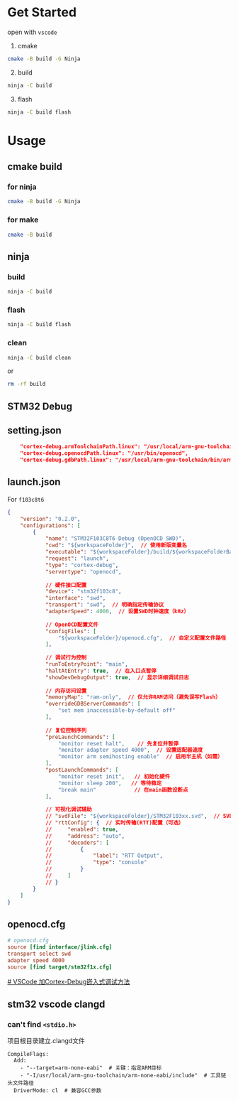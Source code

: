 # Get Started
open with `vscode`
1. cmake
```bash
cmake -B build -G Ninja
```
2. build
```bash
ninja -C build
```
3. flash
```bash
ninja -C build flash
```

# Usage
## cmake build 
### for ninja
```bash
cmake -B build -G Ninja
```
### for make
```bash
cmake -B build
```

## ninja
### build
```bash
ninja -C build
```

### flash
```bash
ninja -C build flash
```

### clean
```bash
ninja -C build clean
```

or

```bash
rm -rf build
```

## STM32 Debug
## setting.json
```json
    "cortex-debug.armToolchainPath.linux": "/usr/local/arm-gnu-toolchain",
    "cortex-debug.openocdPath.linux": "/usr/bin/openocd",
    "cortex-debug.gdbPath.linux": "/usr/local/arm-gnu-toolchain/bin/arm-none-eabi-gdb",
```
## launch.json
For `f103c8t6`
```json
{
    "version": "0.2.0",
    "configurations": [
        {
            "name": "STM32F103C8T6 Debug (OpenOCD SWD)",
            "cwd": "${workspaceFolder}",  // 使用新版变量名
            "executable": "${workspaceFolder}/build/${workspaceFolderBasename}.elf",  // 动态获取文件名
            "request": "launch",
            "type": "cortex-debug",
            "servertype": "openocd",
            
            // 硬件接口配置
            "device": "stm32f103c8",
            "interface": "swd",
            "transport": "swd",  // 明确指定传输协议
            "adapterSpeed": 4000,  // 设置SWD时钟速度（kHz）
            
            // OpenOCD配置文件
            "configFiles": [
                "${workspaceFolder}/openocd.cfg",  // 自定义配置文件路径
            ],
            
            // 调试行为控制
            "runToEntryPoint": "main",
            "haltAtEntry": true,  // 在入口点暂停
            "showDevDebugOutput": true,  // 显示详细调试日志
            
            // 内存访问设置
            "memoryMap": "ram-only",  // 仅允许RAM访问（避免误写Flash）
            "overrideGDBServerCommands": [
                "set mem inaccessible-by-default off"
            ],
            
            // 复位控制序列
            "preLaunchCommands": [
                "monitor reset halt",    // 先复位并暂停
                "monitor adapter speed 4000",  // 设置适配器速度
                "monitor arm semihosting enable"  // 启用半主机（如需）
            ],
            "postLaunchCommands": [
                "monitor reset init",   // 初始化硬件
                "monitor sleep 200",   // 等待稳定
                "break main"            // 在main函数设断点
            ],
            
            // 可视化调试辅助
            // "svdFile": "${workspaceFolder}/STM32F103xx.svd",  // SVD文件路径
            // "rttConfig": {  // 实时传输(RTT)配置（可选）
            //     "enabled": true,
            //     "address": "auto",
            //     "decoders": [
            //         {
            //             "label": "RTT Output",
            //             "type": "console"
            //         }
            //     ]
            // }
        }
    ]
}
```
## openocd.cfg
```openocd.cfg
# openocd.cfg
source [find interface/jlink.cfg]
transport select swd
adapter speed 4000
source [find target/stm32f1x.cfg]
```
[# VSCode 加Cortex-Debug嵌入式调试方法](https://blog.csdn.net/qq_32348883/article/details/135213750)

## stm32 vscode clangd 
### can't find `<stdio.h>`
项目根目录建立.clangd文件
```.clangd
CompileFlags:
  Add:
    - "--target=arm-none-eabi"  # 关键：指定ARM目标
    - "-I/usr/local/arm-gnu-toolchain/arm-none-eabi/include"  # 工具链头文件路径
  DriverMode: cl  # 兼容GCC参数
```